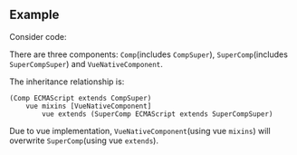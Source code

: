 ## Example

Consider code:

[](./code-example.ts ':include :type=code typescript')

There are three components: `Comp`(includes `CompSuper`), `SuperComp`(includes `SuperCompSuper`) and `VueNativeComponent`.

The inheritance relationship is:

```
(Comp ECMAScript extends CompSuper)
    vue mixins [VueNativeComponent]
        vue extends (SuperComp ECMAScript extends SuperCompSuper)
```

Due to vue implementation, `VueNativeComponent`(using vue `mixins`) will overwrite `SuperComp`(using vue `extends`).